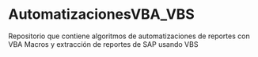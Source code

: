 # AutomatizacionesVBA_VBS
Repositorio que contiene algoritmos de automatizaciones de reportes con VBA Macros y extracción de reportes de SAP usando VBS
